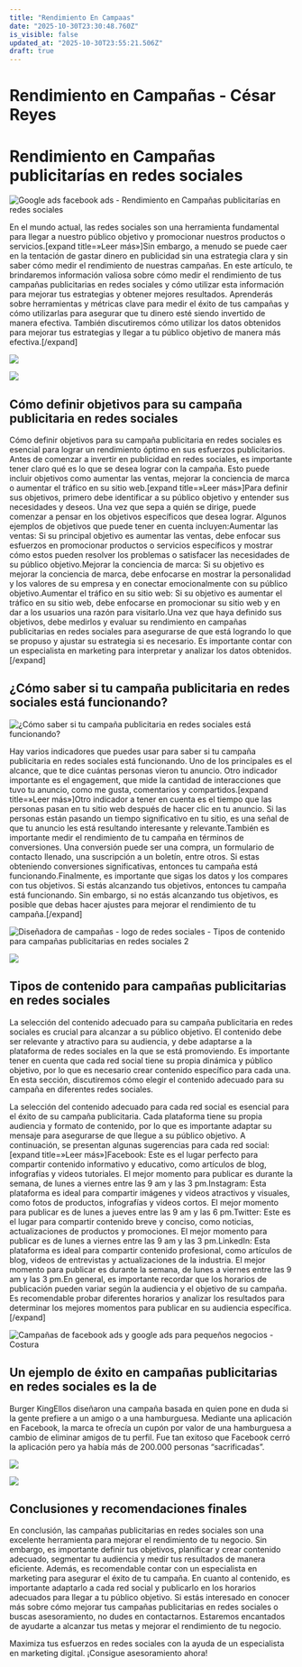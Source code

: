 ```yaml
---
title: "Rendimiento En Campaas"
date: "2025-10-30T23:30:48.760Z"
is_visible: false
updated_at: "2025-10-30T23:55:21.506Z"
draft: true
---
```


# Rendimiento en Campañas - César Reyes
# Rendimiento en Campañas publicitarías en redes sociales
![Google ads facebook ads - Rendimiento en Campañas publicitarías en redes sociales](https://cesarreyesjaramillo.com/wp-content/uploads/2023/01/campanas-publicitarias-digitales.jpg)
En el mundo actual, las redes sociales son una herramienta fundamental para llegar a nuestro público objetivo y promocionar nuestros productos o servicios.[expand title=»Leer más»]Sin embargo, a menudo se puede caer en la tentación de gastar dinero en publicidad sin una estrategia clara y sin saber cómo medir el rendimiento de nuestras campañas. En este artículo, te brindaremos información valiosa sobre cómo medir el rendimiento de tus campañas publicitarias en redes sociales y cómo utilizar esta información para mejorar tus estrategias y obtener mejores resultados. Aprenderás sobre herramientas y métricas clave para medir el éxito de tus campañas y cómo utilizarlas para asegurar que tu dinero esté siendo invertido de manera efectiva. También discutiremos cómo utilizar los datos obtenidos para mejorar tus estrategias y llegar a tu público objetivo de manera más efectiva.[/expand]
![](https://cesarreyesjaramillo.com/wp-content/uploads/2023/01/Catalogos-Digitales-Economicos-3.jpg)
![](https://cesarreyesjaramillo.com/wp-content/uploads/2023/01/frame-about-nikicivi-3.png)
## Cómo definir objetivos para su campaña publicitaria en redes sociales
Cómo definir objetivos para su campaña publicitaria en redes sociales es esencial para lograr un rendimiento óptimo en sus esfuerzos publicitarios. Antes de comenzar a invertir en publicidad en redes sociales, es importante tener claro qué es lo que se desea lograr con la campaña. Esto puede incluir objetivos como aumentar las ventas, mejorar la conciencia de marca o aumentar el tráfico en su sitio web.[expand title=»Leer más»]Para definir sus objetivos, primero debe identificar a su público objetivo y entender sus necesidades y deseos. Una vez que sepa a quién se dirige, puede comenzar a pensar en los objetivos específicos que desea lograr. Algunos ejemplos de objetivos que puede tener en cuenta incluyen:Aumentar las ventas: Si su principal objetivo es aumentar las ventas, debe enfocar sus esfuerzos en promocionar productos o servicios específicos y mostrar cómo estos pueden resolver los problemas o satisfacer las necesidades de su público objetivo.Mejorar la conciencia de marca: Si su objetivo es mejorar la conciencia de marca, debe enfocarse en mostrar la personalidad y los valores de su empresa y en conectar emocionalmente con su público objetivo.Aumentar el tráfico en su sitio web: Si su objetivo es aumentar el tráfico en su sitio web, debe enfocarse en promocionar su sitio web y en dar a los usuarios una razón para visitarlo.Una vez que haya definido sus objetivos, debe medirlos y evaluar su rendimiento en campañas publicitarias en redes sociales para asegurarse de que está logrando lo que se propuso y ajustar su estrategia si es necesario. Es importante contar con un especialista en marketing para interpretar y analizar los datos obtenidos.[/expand]
## ¿Cómo saber si tu campaña publicitaria en redes sociales está funcionando?
![¿Cómo saber si tu campaña publicitaria en redes sociales está funcionando?](https://cesarreyesjaramillo.com/wp-content/uploads/2023/01/Catalogos-Digitales-Economicos-4.jpg)
Hay varios indicadores que puedes usar para saber si tu campaña publicitaria en redes sociales está funcionando. Uno de los principales es el alcance, que te dice cuántas personas vieron tu anuncio. Otro indicador importante es el engagement, que mide la cantidad de interacciones que tuvo tu anuncio, como me gusta, comentarios y compartidos.[expand title=»Leer más»]Otro indicador a tener en cuenta es el tiempo que las personas pasan en tu sitio web después de hacer clic en tu anuncio. Si las personas están pasando un tiempo significativo en tu sitio, es una señal de que tu anuncio les está resultando interesante y relevante.También es importante medir el rendimiento de tu campaña en términos de conversiones. Una conversión puede ser una compra, un formulario de contacto llenado, una suscripción a un boletín, entre otros. Si estas obteniendo conversiones significativas, entonces tu campaña está funcionando.Finalmente, es importante que sigas los datos y los compares con tus objetivos. Si estás alcanzando tus objetivos, entonces tu campaña está funcionando. Sin embargo, si no estás alcanzando tus objetivos, es posible que debas hacer ajustes para mejorar el rendimiento de tu campaña.[/expand]
![Diseñadora de campañas - logo de redes sociales - Tipos de contenido para campañas publicitarias en redes sociales 2](https://cesarreyesjaramillo.com/wp-content/uploads/2023/01/Catalogos-Digitales-Economicos-5.jpg)
![](https://cesarreyesjaramillo.com/wp-content/uploads/2023/01/frame-about-nikicivi-3.png)
## Tipos de contenido para campañas publicitarias en redes sociales
La selección del contenido adecuado para su campaña publicitaria en redes sociales es crucial para alcanzar a su público objetivo. El contenido debe ser relevante y atractivo para su audiencia, y debe adaptarse a la plataforma de redes sociales en la que se está promoviendo. Es importante tener en cuenta que cada red social tiene su propia dinámica y público objetivo, por lo que es necesario crear contenido específico para cada una. En esta sección, discutiremos cómo elegir el contenido adecuado para su campaña en diferentes redes sociales.
La selección del contenido adecuado para cada red social es esencial para el éxito de su campaña publicitaria. Cada plataforma tiene su propia audiencia y formato de contenido, por lo que es importante adaptar su mensaje para asegurarse de que llegue a su público objetivo. A continuación, se presentan algunas sugerencias para cada red social:[expand title=»Leer más»]Facebook: Este es el lugar perfecto para compartir contenido informativo y educativo, como artículos de blog, infografías y videos tutoriales. El mejor momento para publicar es durante la semana, de lunes a viernes entre las 9 am y las 3 pm.Instagram: Esta plataforma es ideal para compartir imágenes y videos atractivos y visuales, como fotos de productos, infografías y videos cortos. El mejor momento para publicar es de lunes a jueves entre las 9 am y las 6 pm.Twitter: Este es el lugar para compartir contenido breve y conciso, como noticias, actualizaciones de productos y promociones. El mejor momento para publicar es de lunes a viernes entre las 9 am y las 3 pm.LinkedIn: Esta plataforma es ideal para compartir contenido profesional, como artículos de blog, videos de entrevistas y actualizaciones de la industria. El mejor momento para publicar es durante la semana, de lunes a viernes entre las 9 am y las 3 pm.En general, es importante recordar que los horarios de publicación pueden variar según la audiencia y el objetivo de su campaña. Es recomendable probar diferentes horarios y analizar los resultados para determinar los mejores momentos para publicar en su audiencia específica.[/expand]
![Campañas de facebook ads y google ads para pequeños negocios - Costura](https://cesarreyesjaramillo.com/wp-content/uploads/2023/01/2-1.jpg)
## Un ejemplo de éxito en campañas publicitarias en redes sociales es la de
Burger KingEllos diseñaron una campaña basada en quien pone en duda si la gente prefiere a un amigo o a una hamburguesa. Mediante una aplicación en Facebook, la marca te ofrecía un cupón por valor de una hamburguesa a cambio de eliminar amigos de tu perfil. Fue tan exitoso que Facebook cerró la aplicación pero ya había más de 200.000 personas “sacrificadas”.
![](https://rebecaquesada.files.wordpress.com/2015/08/531958_401098166586502_43403834_n.jpg)
![](https://cesarreyesjaramillo.com/wp-content/uploads/2023/01/frame-about-nikicivi-3.png)
## Conclusiones y recomendaciones finales
En conclusión, las campañas publicitarias en redes sociales son una excelente herramienta para mejorar el rendimiento de tu negocio. Sin embargo, es importante definir tus objetivos, planificar y crear contenido adecuado, segmentar tu audiencia y medir tus resultados de manera eficiente. Además, es recomendable contar con un especialista en marketing para asegurar el éxito de tu campaña. En cuanto al contenido, es importante adaptarlo a cada red social y publicarlo en los horarios adecuados para llegar a tu público objetivo. Si estás interesado en conocer más sobre cómo mejorar tus campañas publicitarias en redes sociales o buscas asesoramiento, no dudes en contactarnos. Estaremos encantados de ayudarte a alcanzar tus metas y mejorar el rendimiento de tu negocio.
Maximiza tus esfuerzos en redes sociales con la ayuda de un especialista en marketing digital. ¡Consigue asesoramiento ahora!